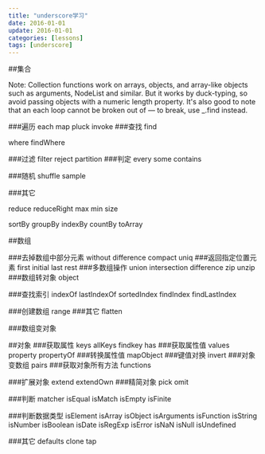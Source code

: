 ```yaml
---
title: "underscore学习"
date: 2016-01-01
update: 2016-01-01
categories: [lessons]
tags: [underscore]
---
```

##集合

Note: Collection functions work on arrays, objects, and array-like objects such as arguments, NodeList and similar. But it works by duck-typing, so avoid passing objects with a numeric length property. It's also good to note that an each loop cannot be broken out of — to break, use _.find instead.

###遍历
each
map
pluck
invoke
###查找
find

where
findWhere

###过滤
filter
reject
partition
###判定
every
some
contains

###随机
shuffle
sample

###其它

reduce
reduceRight
max
min
size

sortBy
groupBy
indexBy
countBy
toArray



##数组

###去掉数组中部分元素
without
difference
compact
uniq
###返回指定位置元素
first
initial
last
rest
###多数组操作
union
intersection
difference
zip
unzip
###数组转对象
object

###查找索引
indexOf
lastIndexOf
sortedIndex
findIndex
findLastIndex

###创建数组
range
###其它
flatten


###数组变对象


##对象
###获取属性
keys
allKeys
findkey
has
###获取属性值
values
property
propertyOf
###转换属性值
mapObject
###键值对换
invert
###对象变数组
pairs
###获取对象所有方法
functions

###扩展对象
extend
extendOwn
###精简对象
pick
omit

###判断
matcher
isEqual
isMatch
isEmpty
isFinite

###判断数据类型
isElement
isArray
isObject
isArguments
isFunction
isString
isNumber
isBoolean
isDate
isRegExp
isError
isNaN
isNull
isUndefined

###其它
defaults
clone
tap


























